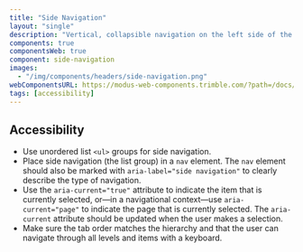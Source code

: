 ```yaml
---
title: "Side Navigation"
layout: "single"
description: "Vertical, collapsible navigation on the left side of the application."
components: true
componentsWeb: true
component: side-navigation
images:
  - "/img/components/headers/side-navigation.png"
webComponentsURL: https://modus-web-components.trimble.com/?path=/docs/components-side-navigation--default
tags: [accessibility]
---
```


## Accessibility

- Use unordered list `<ul>` groups for side navigation.
- Place side navigation (the list group) in a `nav` element. The `nav` element should also be marked with `aria-label="side navigation"` to clearly describe the type of navigation.
- Use the `aria-current="true"` attribute to indicate the item that is currently selected, or—in a navigational context—use `aria-current="page"` to indicate the page that is currently selected. The `aria-current` attribute should be updated when the user makes a selection.
- Make sure the tab order matches the hierarchy and that the user can navigate through all levels and items with a keyboard.
